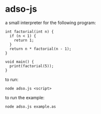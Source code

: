 # adso-js

a small interpreter for the following program:

    int factorial(int n) {
      if (n < 1) {
        return 1;
      }
      return n * factorial(n - 1);
    }
    
    void main() {
      print(factorial(5));
    }

to run:

    node adso.js <script>

to run the example:

    node adso.js example.as

